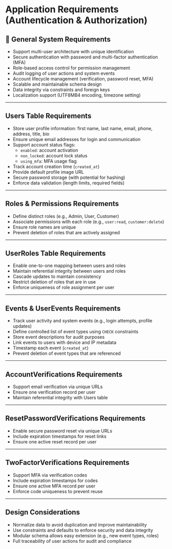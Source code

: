 # Application Requirements (Authentication & Authorization)

## 🧩 General System Requirements

- Support multi-user architecture with unique identification
- Secure authentication with password and multi-factor authentication (MFA)
- Role-based access control for permission management
- Audit logging of user actions and system events
- Account lifecycle management (verification, password reset, MFA)
- Scalable and maintainable schema design
- Data integrity via constraints and foreign keys
- Localization support (UTF8MB4 encoding, timezone setting)

---

##  Users Table Requirements

- Store user profile information: first name, last name, email, phone, address, title, bio
- Ensure unique email addresses for login and communication
- Support account status flags:
   - `enabled`: account activation
   - `non_locked`: account lock status
   - `using_mfa`: MFA usage flag
- Track account creation time (`created_at`)
- Provide default profile image URL
- Secure password storage (with potential for hashing)
- Enforce data validation (length limits, required fields)

---

##  Roles & Permissions Requirements

- Define distinct roles (e.g., Admin, User, Customer)
- Associate permissions with each role (e.g., `user:read`, `customer:delete`)
- Ensure role names are unique
- Prevent deletion of roles that are actively assigned

---

##  UserRoles Table Requirements

- Enable one-to-one mapping between users and roles
- Maintain referential integrity between users and roles
- Cascade updates to maintain consistency
- Restrict deletion of roles that are in use
- Enforce uniqueness of role assignment per user

---

##  Events & UserEvents Requirements

- Track user activity and system events (e.g., login attempts, profile updates)
- Define controlled list of event types using `CHECK` constraints
- Store event descriptions for audit purposes
- Link events to users with device and IP metadata
- Timestamp each event (`created_at`)
- Prevent deletion of event types that are referenced

---

##  AccountVerifications Requirements

- Support email verification via unique URLs
- Ensure one verification record per user
- Maintain referential integrity with Users table

---

##  ResetPasswordVerifications Requirements

- Enable secure password reset via unique URLs
- Include expiration timestamps for reset links
- Ensure one active reset record per user

---

##  TwoFactorVerifications Requirements

- Support MFA via verification codes
- Include expiration timestamps for codes
- Ensure one active MFA record per user
- Enforce code uniqueness to prevent reuse

---

##  Design Considerations

- Normalize data to avoid duplication and improve maintainability
- Use constraints and defaults to enforce security and data integrity
- Modular schema allows easy extension (e.g., new event types, roles)
- Full traceability of user actions for audit and compliance
